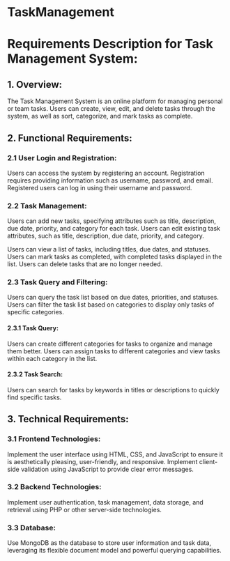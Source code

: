 # TaskManagement

# Requirements Description for Task Management System:

## 1. Overview:
The Task Management System is an online platform for managing personal or team tasks. Users can create, view, edit, and delete tasks through the system, as well as sort, categorize, and mark tasks as complete.

## 2. Functional Requirements:

### 2.1 User Login and Registration:

Users can access the system by registering an account.
Registration requires providing information such as username, password, and email.
Registered users can log in using their username and password.

### 2.2 Task Management:

Users can add new tasks, specifying attributes such as title, description, due date, priority, and category for each task.
Users can edit existing task attributes, such as title, description, due date, priority, and category.

Users can view a list of tasks, including titles, due dates, and statuses.
Users can mark tasks as completed, with completed tasks displayed in the list.
Users can delete tasks that are no longer needed.

### 2.3 Task Query and Filtering:

Users can query the task list based on due dates, priorities, and statuses.
Users can filter the task list based on categories to display only tasks of specific categories.

#### 2.3.1 Task Query:

Users can create different categories for tasks to organize and manage them better.
Users can assign tasks to different categories and view tasks within each category in the list.

#### 2.3.2 Task Search:

Users can search for tasks by keywords in titles or descriptions to quickly find specific tasks.

## 3. Technical Requirements:
### 3.1 Frontend Technologies:

Implement the user interface using HTML, CSS, and JavaScript to ensure it is aesthetically pleasing, user-friendly, and responsive.
Implement client-side validation using JavaScript to provide clear error messages.

### 3.2 Backend Technologies:

Implement user authentication, task management, data storage, and retrieval using PHP or other server-side technologies.

### 3.3 Database:

Use MongoDB as the database to store user information and task data, leveraging its flexible document model and powerful querying capabilities.